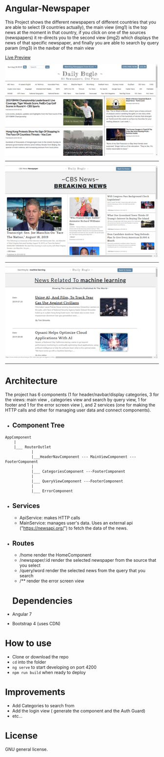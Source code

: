 # Angular-Newspaper

This Project shows the different newspapers of different countries that you are able to select (9 countries actually), the main view (img1) is the top news at the moment in that country, if you click on one of the sources (newspapers) it re-directs you to the second view (img2) which displays the news of that specific newspaper, and finally you are able to search by query param (img3) in the navbar of the main view

<a href="https://ferpc92.github.io/Online-Newspaper/">Live Preview</a>

<img src="src/assets/preview1.png" height=300 >
<hr>
<img src="src/assets/preview2.png" height=300>
<hr>
<img src="src/assets/preview3.png" height=300>
<hr>

# Architecture

The project has 6 components (1 for header/navbar/display categories, 3 for the views: main view , categories view and search by query view, 1 for footer  and 1 for the error screen view ), and  2 services (one for making the HTTP calls and other for managing user data and connect components).

- ## Component Tree
```
AppComponent
    |
    |___ RouterOutlet
            |
            |___HeaderNavComponent --- MainViewComponent ---FooterComponent
            |
            |___ CategoriesComponent ---FooterComponent
            |
            |___ QueryViewComponent ---FooterComponent
            |
            |___ ErrorComponent
```         

- ## Services

    - ApiService: makes HTTP calls
    - MainService: manages user's data. Uses an external api ("https://newsapi.org/") to fetch the data of the news.

- ## Routes
    - /home  render the HomeComponent
    - /newspaper/:id render the selected newspaper from the source that you select
    - /query/word render the selected news from the query that you search
    - /** render the error screen view

    # Dependencies

- Angular 7
- Bootstrap 4 (uses CDN)

# How to use
- Clone or download the repo
- `cd` into the folder
- `ng serve` to start developing on port 4200
- `npm run build` when ready to deploy

# Improvements
- Add Categories to search from
- Add the login view ( generate the component and the Auth Guard)
- etc...

# License

GNU general license.